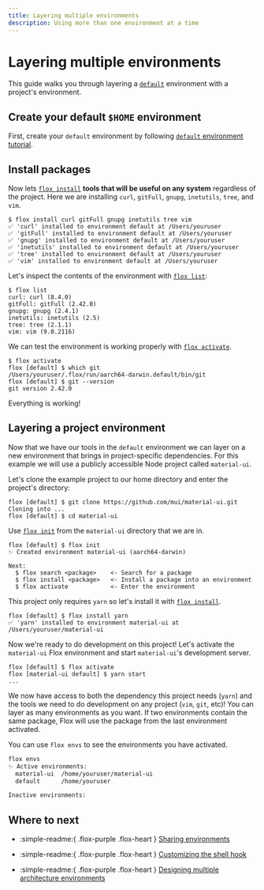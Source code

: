 ```yaml
---
title: Layering multiple environments
description: Using more than one environment at a time
---
```


# Layering multiple environments

This guide walks you through layering a [`default`][default-env] environment
with a project's environment.

## Create your default `$HOME` environment

First, create your `default` environment by following
[`default` environment tutorial][default-env].

## Install packages

Now lets [`flox install`][flox_install] **tools that will be useful on any
system** regardless of the project.
Here we are installing `curl`, `gitFull`, `gnupg`, `inetutils`, `tree`, and
`vim`.

``` console
$ flox install curl gitFull gnupg inetutils tree vim
✅ 'curl' installed to environment default at /Users/youruser
✅ 'gitFull' installed to environment default at /Users/youruser
✅ 'gnupg' installed to environment default at /Users/youruser
✅ 'inetutils' installed to environment default at /Users/youruser
✅ 'tree' installed to environment default at /Users/youruser
✅ 'vim' installed to environment default at /Users/youruser
```

Let's inspect the contents of the environment with [`flox list`][flox_list]:

``` console
$ flox list
curl: curl (8.4.0)
gitFull: gitFull (2.42.0)
gnupg: gnupg (2.4.1)
inetutils: inetutils (2.5)
tree: tree (2.1.1)
vim: vim (9.0.2116)
```

We can test the environment is working properly with
[`flox activate`][flox_activate].

```
$ flox activate
flox [default] $ which git
/Users/youruser/.flox/run/aarch64-darwin.default/bin/git
flox [default] $ git --version
git version 2.42.0
```

Everything is working!

## Layering a project environment

Now that we have our tools in the `default` environment we can layer on a new
environment that brings in project-specific dependencies.
For this example we will use a publicly accessible Node project called
`material-ui`.

Let's clone the example project to our home directory and enter the project's
directory:

```
flox [default] $ git clone https://github.com/mui/material-ui.git
Cloning into ...
flox [default] $ cd material-ui
```

Use [`flox init`][flox_init] from the `material-ui` directory that we are in.

```
flox [default] $ flox init
✨ Created environment material-ui (aarch64-darwin)

Next:
  $ flox search <package>    <- Search for a package
  $ flox install <package>   <- Install a package into an environment
  $ flox activate            <- Enter the environment
```

This project only requires `yarn` so let's install it with
[`flox install`][flox_install].

```
flox [default] $ flox install yarn
✅ 'yarn' installed to environment material-ui at /Users/youruser/material-ui
```

Now we're ready to do development on this project!
Let's activate the `material-ui` Flox environment and start `material-ui`'s
development server.

```
flox [default] $ flox activate
flox [material-ui default] $ yarn start
...
```

We now have access to both the dependency this project needs (`yarn`) and the
tools we need to do development on any project (`vim`, `git`, etc)!
You can layer as many environments as you want.
If two environments contain the same package,
Flox will use the package from the last environment activated.

You can use `flox envs` to see the environments you have activated.

```bash
flox envs
✨ Active environments:
  material-ui  /home/youruser/material-ui
  default      /home/youruser

Inactive environments:
```

## Where to next

- :simple-readme:{ .flox-purple .flox-heart } [Sharing environments][sharing_guide]
  
- :simple-readme:{ .flox-purple .flox-heart } [Customizing the shell hook][customizing_guide]

- :simple-readme:{ .flox-purple .flox-heart } [Designing multiple architecture environments][multi_arch_guide]

[default-env]: ./default-environment.md
[flox_init]: ../reference/command-reference/flox-init.md
[flox_install]: ../reference/command-reference/flox-install.md
[flox_activate]: ../reference/command-reference/flox-activate.md
[flox_list]: ../reference/command-reference/flox-list.md
[sharing_guide]: ./sharing-environments.md
[customizing_guide]: ./customizing-environments.md
[multi_arch_guide]: ./multi-arch-environments.md
